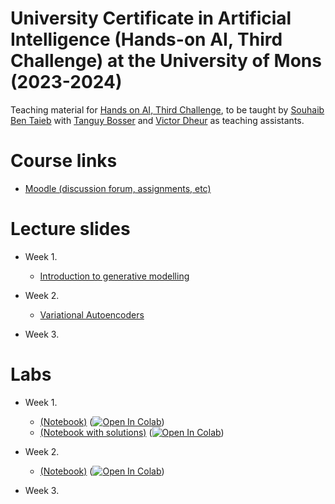 # University Certificate in Artificial Intelligence (Hands-on AI, Third Challenge) at the University of Mons (2023-2024)

Teaching material for [Hands on AI, Third Challenge](https://web.umons.ac.be/fpms/fr/formations/intelligence-artificielle-hands-on-ai/), to be taught by [Souhaib Ben Taieb](http://www.souhaib-bentaieb.com) with [Tanguy Bosser](https://staff.umons.ac.be/Tanguy.BOSSER/) and [Victor Dheur](https://staff.umons.ac.be/Victor.DHEUR/) as teaching assistants.

# Course links

- [Moodle (discussion forum, assignments, etc)](https://moodle.umons.ac.be/course/view.php?id=2666#section-4)

# Lecture slides

- Week 1.
  - [Introduction to generative modelling](./slides/week1.pdf)

- Week 2. 
  - [Variational Autoencoders](./slides/week2.pdf)


- Week 3.

# Labs

- Week 1. 
    - [(Notebook)](./Exercises/lab1_exercises.ipynb) ([![Open In Colab](https://colab.research.google.com/assets/colab-badge.svg)](https://colab.research.google.com/github/bsouhaib/Hands-On-AI-2023-Challenge3/blob/main/Exercises/lab1_exercises.ipynb))
    - [(Notebook with solutions)](./Exercises/lab1_solutions.ipynb) ([![Open In Colab](https://colab.research.google.com/assets/colab-badge.svg)](https://colab.research.google.com/github/bsouhaib/Hands-On-AI-2023-Challenge3/blob/main/Exercises/lab1_solutions.ipynb))

- Week 2. 
    - [(Notebook)](./Exercises/lab2_exercises.ipynb) ([![Open In Colab](https://colab.research.google.com/assets/colab-badge.svg)](https://colab.research.google.com/github/bsouhaib/Hands-On-AI-2023-Challenge3/blob/main/Exercises/lab2_exercises.ipynb))
 
- Week 3. 

